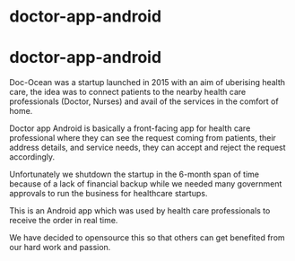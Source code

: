 # doctor-app-android

# doctor-app-android

Doc-Ocean was a startup launched in 2015 with an aim of uberising health care, the idea was to connect patients to the nearby health care professionals (Doctor, Nurses)
and avail of the services in the comfort of home. 

Doctor app Android is basically a front-facing app for health care professional where they can see the request coming from patients, their address details, and service
needs, they can accept and reject the request accordingly. 

Unfortunately we shutdown the startup in the 6-month span of time because of a lack of financial backup while we needed many government approvals to run the business
for healthcare startups. 

This is an Android app which was used by health care professionals to receive the order in real time. 

We have decided to opensource this so that others can get benefited from our hard work and passion.

